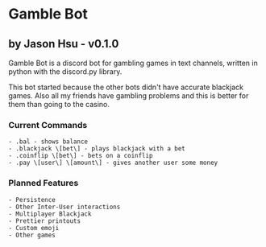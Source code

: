 # Gamble Bot

## by Jason Hsu - v0.1.0

Gamble Bot is a discord bot for gambling games in text channels, written
in python with the discord.py library.

This bot started because the other bots didn't have accurate blackjack games.
Also all my friends have gambling problems and this is better for them than
 going to the casino.

### Current Commands

    - .bal - shows balance
    - .blackjack \[bet\] - plays blackjack with a bet
    - .coinflip \[bet\] - bets on a coinflip
    - .pay \[user\] \[amount\] - gives another user some money

### Planned Features

    - Persistence
    - Other Inter-User interactions
    - Multiplayer Blackjack
    - Prettier printouts
    - Custom emoji
    - Other games

